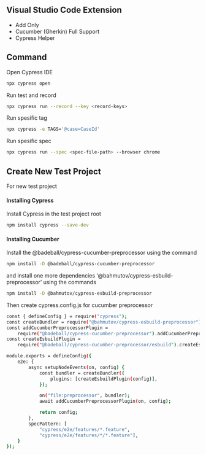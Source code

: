 ## Visual Studio Code Extension
- Add Only
- Cucumber (Gherkin) Full Support
- Cypress Helper

## Command
Open Cypress IDE
```sh
npx cypress open 
```

Run test and record
```sh
npx cypress run --record --key <record-keys>
```

Run spesific tag
```sh
npx cypress -e TAGS='@case=CaseId'
```

Run spesific spec
```sh
npx cypress run --spec <spec-file-path> --browser chrome
```

## Create New Test Project
For new test project
#### Installing Cypress
Install Cypress in the test project root
```sh
npm install cypress --save-dev
```

#### Installing Cucumber
Install the @badeball/cypress-cucumber-preprocessor using the command 
```sh
npm install -D @badeball/cypress-cucumber-preprocessor
```

and install one more dependencies ‘@bahmutov/cypress-esbuild-preprocessor’ using the commands 
```sh
npm install -D @bahmutov/cypress-esbuild-preprocessor
```

Then create cypress.config.js for cucumber preprocessor
```sh
const { defineConfig } = require("cypress");
const createBundler = require("@bahmutov/cypress-esbuild-preprocessor");
const addCucumberPreprocessorPlugin =
    require("@badeball/cypress-cucumber-preprocessor").addCucumberPreprocessorPlugin;
const createEsbuildPlugin =
    require("@badeball/cypress-cucumber-preprocessor/esbuild").createEsbuildPlugin;

module.exports = defineConfig({
    e2e: {
        async setupNodeEvents(on, config) {
            const bundler = createBundler({
                plugins: [createEsbuildPlugin(config)],
            });

            on("file:preprocessor", bundler);
            await addCucumberPreprocessorPlugin(on, config);

            return config;
        },
        specPattern: [
            "cypress/e2e/features/*.feature",
            "cypress/e2e/features/*/*.feature"],
    }
});
```